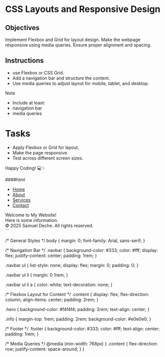 # CSS Layouts and Responsive Design

## Objectives

Implement Flexbox and Grid for layout design.
Make the webpage responsive using media queries.
Ensure proper alignment and spacing.

## Instructions

- use Flexbox or CSS Grid.
- Add a navigation bar and structure the content.
- Use media queries to adjust layout for mobile, tablet, and desktop.

>[!NOTE]
>  - Include at least:
>  - navigation bar
>  - media queries

# Tasks

- Apply Flexbox or Grid for layout.
- Make the page responsive.
- Test across different screen sizes.

Happy Coding! 💻✨

####html

<!DOCTYPE html>
<html lang="en">
<head>
  <meta charset="UTF-8">
  <meta name="viewport" content="width=device-width, initial-scale=1.0">
  <title>Responsive Webpage</title>
  <link rel="stylesheet" href="styles.css">
</head>
<body>
  <nav class="navbar">
    <ul>
      <li><a href="#">Home</a></li>
      <li><a href="#">About</a></li>
      <li><a href="#">Services</a></li>
      <li><a href="#">Contact</a></li>
    </ul>
  </nav>
  <main class="content">
    <section class="hero">Welcome to My Website!</section>
    <section class="info">Here is some information.</section>
  </main>
  <footer class="footer">
    © 2025 Samuel Deche. All rights reserved.
  </footer>
</body>
</html>
```
<link>

/* General Styles */
body {
  margin: 0;
  font-family: Arial, sans-serif;
}

/* Navigation Bar */
.navbar {
  background-color: #333;
  color: #fff;
  display: flex;
  justify-content: center;
  padding: 1rem;
}

.navbar ul {
  list-style: none;
  display: flex;
  margin: 0;
  padding: 0;
}

.navbar ul li {
  margin: 0 1rem;
}

.navbar ul li a {
  color: white;
  text-decoration: none;
}

/* Flexbox Layout for Content */
.content {
  display: flex;
  flex-direction: column;
  align-items: center;
  padding: 2rem;
}

.hero {
  background-color: #f4f4f4;
  padding: 2rem;
  text-align: center;
}

.info {
  margin-top: 1rem;
  padding: 2rem;
  background-color: #e0e0e0;
}

/* Footer */
.footer {
  background-color: #333;
  color: #fff;
  text-align: center;
  padding: 1rem;
}

/* Media Queries */
@media (min-width: 768px) {
  .content {
    flex-direction: row;
    justify-content: space-around;
  }
}